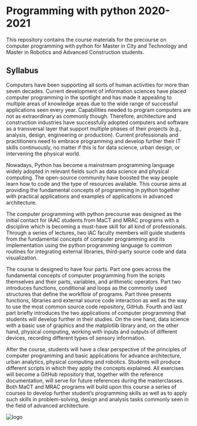 # Programming with python 2020-2021
This repository contains the course materials for the precourse on computer programming with python for Master in City and Technology and Master in Robotics and Advanced Construction students.


## Syllabus
Computers have been supporting all sorts of human activities for more than seven decades. Current development of information sciences have placed computer programming in the spotlight and has made it appealing to multiple areas of knowledge areas due to the wide range of successful applications seen every year. Capabilities needed to program computers are not as extraordinary as commonly though. Therefore, architecture and construction industries have successfully adopted computers and software as a transversal layer that support multiple phases of their projects (e.g., analysis, design, engineering or production). Current professionals and practitioners need to embrace programming and develop further their IT skills continuously, no matter if this is for data science, urban design, or intervening the physical world.

Nowadays, Python has become a mainstream programming language widely adopted in relevant fields such as data science and physical computing. The open-source community have boosted the way people learn how to code and the type of resources available. This course aims at providing the fundamental concepts of programming in python together with practical applications and examples of applications in advanced architecture.

The computer programming with python precourse was designed as the initial contact for IAAC students from MaCT and MRAC programs with a discipline which is becoming a must-have skill for all kind of professionals. Through a series of lectures, two IAC faculty members will guide students from the fundamental concepts of computer programming and its implementation using the python programming language to common routines for integrating external libraries, third-party source code and data visualization.

The course is designed to have four parts. Part one goes across the fundamental concepts of computer programming from the scripts themselves and their parts, variables, and arithmetic operators. Part two introduces functions, conditional and loops as the commonly used structures that define the workflow of programs. Part three presents functions, libraries and external source code interaction as well as the way to use the most common source code repository, GitHub. Fourth and last part briefly introduces the two applications of computer programming that students will develop further in their studies. On the one hand, data science with a basic use of graphics and the matplotlib library and, on the other hand, physical computing, working with inputs and outputs of different devices, recording different types of sensory information.

After the course, students will have a clear perspective of the principles of computer programming and basic applications for advance architecture, urban analytics, physical computing and robotics. Students will produce different scripts in which they apply the concepts explained. All exercises will become a GitHub repository that, together with the reference documentation, will serve for future references during the masterclasses. Both MaCT and MRAC programs will build upon this course a series of courses to develop further student’s programming skills as well as to apply such skills in problem-solving, design and analysis tasks commonly seen in the field of advanced architecture.

![logo](https://media.licdn.com/dms/image/C4E0BAQGDDvyorp8M6Q/company-logo_200_200/0?e=2159024400&v=beta&t=ZSxK1Y4I4htBiv9tQDuxubRkYHr3Y12g55jhvGiyYKU)
